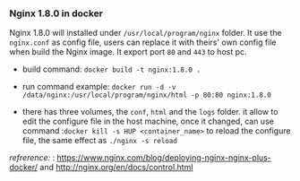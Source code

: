 ### Nginx 1.8.0 in docker

Nginx 1.8.0 will installed under `/usr/local/program/nginx` folder. It use the `nginx.conf` as config file, users can replace it with theirs' own config file when build the Nginx image.
It export port `80` and `443` to host pc. 

* build command: `docker build -t nginx:1.8.0 .`

* run command example: `docker run -d -v /data/nginx:/usr/local/program/nginx/html -p 80:80 nginx:1.8.0`

* there has three volumes, the `conf`, `html` and the `logs` folder. it allow to edit the configure file in the host machine, once it changed, can use command :`docker kill -s HUP <container_name>` to reload the configure file, the same effect as `./nginx -s reload`

_refrerence:_ : https://www.nginx.com/blog/deploying-nginx-nginx-plus-docker/ and http://nginx.org/en/docs/control.html
